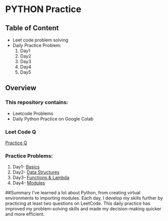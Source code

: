 # PYTHON Practice

## Table of Content 
* Leet code problem solving
* Daily Practice Problem:
  1. Day1
  2. Day2
  3. Day3
  4. Day4
  5. Day5

## Overview
### This repository contains: 
* Leetcode Problems
* Daily Python Practice on Google Colab

### Leet Code Q
[Practice Q](https://github.com/Geetika-Behl/Python-/blob/main/Q%20practice)

### Practice Problems:
1. Day1- [Basics](https://github.com/Geetika-Behl/Python-/blob/main/Day1.ipynb)
2. Day2- [Data Structures](https://github.com/Geetika-Behl/Python-/blob/main/Day2.ipynb)
3. Day3- [Functions & Lambda](https://github.com/Geetika-Behl/Python-/blob/main/Day3_Function.ipynb)
4. Day4- [Modules](https://github.com/Geetika-Behl/Python-/blob/main/Day_4.ipynb)

##Summary 
<p1> I've learned a lot about Python, from creating virtual environments to importing modules. Each day, I develop my skills further by practicing at least two questions on LeetCode. This daily practice has improved my problem-solving skills and made my decision-making quicker and more efficient. </p1>
